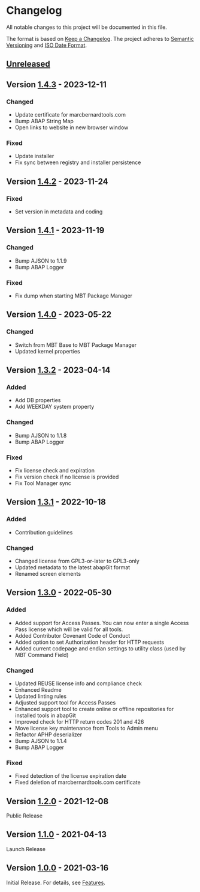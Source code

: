 # Changelog

All notable changes to this project will be documented in this file.

The format is based on [Keep a Changelog](https://keepachangelog.com/en/1.0.0/).
The project adheres to [Semantic Versioning](https://semver.org/spec/v2.0.0.html)
and [ISO Date Format](https://www.iso.org/iso-8601-date-and-time-format.html).

## [Unreleased]

## Version [1.4.3] - 2023-12-11

### Changed

- Update certificate for marcbernardtools.com
- Bump ABAP String Map 
- Open links to website in new browser window

### Fixed

- Update installer
- Fix sync between registry and installer persistence

## Version [1.4.2] - 2023-11-24

### Fixed

- Set version in metadata and coding

## Version [1.4.1] - 2023-11-19

### Changed

- Bump AJSON to 1.1.9
- Bump ABAP Logger 

### Fixed

- Fix dump when starting MBT Package Manager

## Version [1.4.0] - 2023-05-22

### Changed

- Switch from MBT Base to MBT Package Manager
- Updated kernel properties

## Version [1.3.2] - 2023-04-14

### Added

- Add DB properties
- Add WEEKDAY system property

### Changed

- Bump AJSON to 1.1.8
- Bump ABAP Logger 

### Fixed

- Fix license check and expiration
- Fix version check if no license is provided
- Fix Tool Manager sync

## Version [1.3.1] - 2022-10-18

### Added

- Contribution guidelines

### Changed

- Changed license from GPL3-or-later to GPL3-only
- Updated metadata to the latest abapGit format
- Renamed screen elements

## Version [1.3.0] - 2022-05-30

### Added

- Added support for Access Passes. You can now enter a single Access Pass license which will be valid for all tools.
- Added Contributor Covenant Code of Conduct
- Added option to set Authorization header for HTTP requests
- Added current codepage and endian settings to utility class (used by MBT Command Field)

### Changed

- Updated REUSE license info and compliance check
- Enhanced Readme 
- Updated linting rules
- Adjusted support tool for Access Passes
- Enhanced support tool to create online or offline repositories for installed tools in abapGit
- Improved check for HTTP return codes 201 and 426
- Move license key maintenance from Tools to Admin menu
- Refactor APHP deserializer
- Bump AJSON to 1.1.4
- Bump ABAP Logger 

### Fixed

- Fixed detection of the license expiration date
- Fixed deletion of marcbernardtools.com certificate

## Version [1.2.0] - 2021-12-08

Public Release

## Version [1.1.0] - 2021-04-13

Launch Release

## Version [1.0.0] - 2021-03-16

Initial Release. For details, see [Features](https://marcbernardtools.com/docs/marc-bernard-tools/features).


[Unreleased]: https://github.com/Marc-Bernard-Tools/MBT-Package-Manager/compare/1.4.3...main
[1.4.3]: https://github.com/Marc-Bernard-Tools/MBT-Package-Manager/compare/1.4.2...1.4.3
[1.4.2]: https://github.com/Marc-Bernard-Tools/MBT-Package-Manager/compare/1.4.1...1.4.2
[1.4.1]: https://github.com/Marc-Bernard-Tools/MBT-Package-Manager/compare/1.4.0...1.4.1
[1.4.0]: https://github.com/Marc-Bernard-Tools/MBT-Package-Manager/compare/1.3.2...1.4.0
[1.3.2]: https://github.com/Marc-Bernard-Tools/MBT-Package-Manager/compare/1.3.1...1.3.2
[1.3.1]: https://github.com/Marc-Bernard-Tools/MBT-Package-Manager/compare/1.3.0...1.3.1
[1.3.0]: https://github.com/Marc-Bernard-Tools/MBT-Package-Manager/compare/1.2.0...1.3.0
[1.2.0]: https://github.com/Marc-Bernard-Tools/MBT-Package-Manager/compare/1.1.0...1.2.0
[1.1.0]: https://github.com/Marc-Bernard-Tools/MBT-Package-Manager/compare/1.0.0...1.1.0
[1.0.0]: https://github.com/Marc-Bernard-Tools/MBT-Package-Manager/releases/tag/1.0.0
